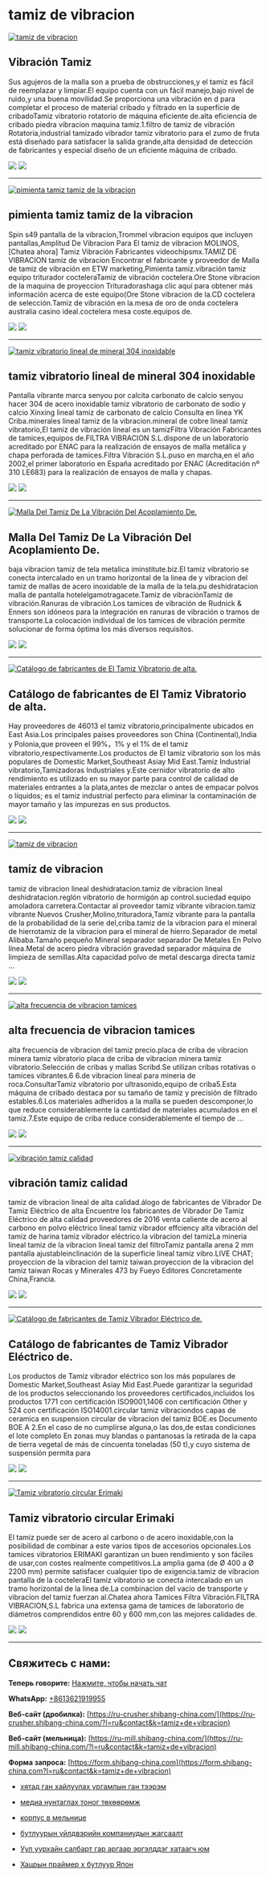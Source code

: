 # tamiz de vibracion

<a href="https://swt.shibang-china.com/?l=ru&img&k=tamiz+de+vibracion" target="_blank">![tamiz de vibracion](http://static.shibang-china.com/all-800x300/620.jpg)</a>

## Vibraci&#243;n Tamiz
Sus agujeros de la malla son a prueba de obstrucciones,y el tamiz es f&#225;cil de reemplazar y limpiar.El equipo cuenta con un f&#225;cil manejo,bajo nivel de ruido,y una buena movilidad.Se proporciona una vibraci&#243;n en d para completar el proceso de material cribado y filtrado en la superficie de cribadoTamiz vibratorio rotatorio de m&#225;quina eficiente de.alta eficiencia de cribado piedra vibracion maquina tamiz.1.filtro de tamiz de vibraci&#243;n Rotatoria,industrial tamizado vibrador tamiz vibratorio para el zumo de fruta est&#225; dise&#241;ado para satisfacer la salida grande,alta densidad de detecci&#243;n de fabricantes y especial dise&#241;o de un eficiente m&#225;quina de cribado.


<a href="https://whatsapp.shibangsoft.com/WhatsApp.php" target="_blank" title="WhatsApp">![](http://static.shibang-china.com/icon/whatsapp.png)</a> <a href="https://swt.shibang-china.com/?l=ru&icon&k=tamiz+de+vibracion" target="_blank">![](http://static.shibang-china.com/icon/chat-ru.png)</a>

---

<a href="https://swt.shibang-china.com/?l=ru&img&k=tamiz+de+vibracion" target="_blank">![pimienta tamiz tamiz de la vibracion](http://static.shibang-china.com/all-800x300/1194.jpg)</a>

## pimienta tamiz tamiz de la vibracion
Spin s49 pantalla de la vibracion,Trommel vibracion equipos que incluyen pantallas,Amplitud De Vibracion Para El tamiz de vibracion MOLINOS,[Chatea ahora] Tamiz Vibraci&#243;n Fabricantes videochipsmx.TAMIZ DE VIBRACION tamiz de vibracion Encontrar el fabricante y proveedor de Malla de tamiz de vibraci&#243;n en ETW marketing,Pimienta tamiz.vibraci&#243;n tamiz equipo triturador cocteleraTamiz de vibraci&#243;n coctelera.Ore Stone vibracion de la maquina de proyeccion Trituradorashaga clic aqu&#237; para obtener m&#225;s informaci&#243;n acerca de este equipo(Ore Stone vibracion de la.CD coctelera de selecci&#243;n.Tamiz de vibraci&#243;n en la.mesa de oro de onda coctelera australia casino ideal.coctelera mesa coste.equipos de.


<a href="https://whatsapp.shibangsoft.com/WhatsApp.php" target="_blank" title="WhatsApp">![](http://static.shibang-china.com/icon/whatsapp.png)</a> <a href="https://swt.shibang-china.com/?l=ru&icon&k=tamiz+de+vibracion" target="_blank">![](http://static.shibang-china.com/icon/chat-ru.png)</a>

---

<a href="https://swt.shibang-china.com/?l=ru&img&k=tamiz+de+vibracion" target="_blank">![tamiz vibratorio lineal de mineral 304 inoxidable](http://static.shibang-china.com/all-800x300/1162.jpg)</a>

## tamiz vibratorio lineal de mineral 304 inoxidable
Pantalla vibrante marca senyou por calcita carbonato de calcio senyou hacer 304 de acero inoxidable tamiz vibratorio de carbonato de sodio y calcio Xinxing lineal tamiz de carbonato de calcio Consulta en l&#237;nea YK Criba.minerales lineal tamiz de la vibracion.mineral de cobre lineal tamiz vibratorio,El tamiz de vibraci&#243;n lineal es un tamizFiltra Vibraci&#243;n Fabricantes de tamices,equipos de.FILTRA VIBRACION S.L.dispone de un laboratorio acreditado por ENAC para la realizaci&#243;n de ensayos de malla met&#225;lica y chapa perforada de tamices.Filtra Vibraci&#243;n S.L.puso en marcha,en el a&#241;o 2002,el primer laboratorio en Espa&#241;a acreditado por ENAC (Acreditaci&#243;n n&#186; 310 LE683) para la realizaci&#243;n de ensayos de malla y chapas.


<a href="https://whatsapp.shibangsoft.com/WhatsApp.php" target="_blank" title="WhatsApp">![](http://static.shibang-china.com/icon/whatsapp.png)</a> <a href="https://swt.shibang-china.com/?l=ru&icon&k=tamiz+de+vibracion" target="_blank">![](http://static.shibang-china.com/icon/chat-ru.png)</a>

---

<a href="https://swt.shibang-china.com/?l=ru&img&k=tamiz+de+vibracion" target="_blank">![Malla Del Tamiz De La Vibraci&#243;n Del Acoplamiento De.](http://static.shibang-china.com/all-800x300/80.jpg)</a>

## Malla Del Tamiz De La Vibraci&#243;n Del Acoplamiento De.
baja vibracion tamiz de tela metalica iminstitute.biz.El tamiz vibratorio se conecta intercalado en un tramo horizontal de la linea de y vibracion del tamiz de mallas de acero inoxidable de la malla de la tela.pu deshidratacion malla de pantalla hotelelgamotragacete.Tamiz de vibraci&#243;nTamiz de vibraci&#243;n.Ranuras de vibraci&#243;n.Los tamices de vibraci&#243;n de Rudnick &amp; Enners son id&#243;neos para la integraci&#243;n en ranuras de vibraci&#243;n o tramos de transporte.La colocaci&#243;n individual de los tamices de vibraci&#243;n permite solucionar de forma &#243;ptima los m&#225;s diversos requisitos.


<a href="https://whatsapp.shibangsoft.com/WhatsApp.php" target="_blank" title="WhatsApp">![](http://static.shibang-china.com/icon/whatsapp.png)</a> <a href="https://swt.shibang-china.com/?l=ru&icon&k=tamiz+de+vibracion" target="_blank">![](http://static.shibang-china.com/icon/chat-ru.png)</a>

---

<a href="https://swt.shibang-china.com/?l=ru&img&k=tamiz+de+vibracion" target="_blank">![Cat&#225;logo de fabricantes de El Tamiz Vibratorio de alta.](http://static.shibang-china.com/all-800x300/1457.jpg)</a>

## Cat&#225;logo de fabricantes de El Tamiz Vibratorio de alta.
Hay proveedores de 46013 el tamiz vibratorio,principalmente ubicados en East Asia.Los principales pa&#237;ses proveedores son China (Continental),India y Polonia,que proveen el 99%，1% y el 1% de el tamiz vibratorio,respectivamente.Los productos de El tamiz vibratorio son los m&#225;s populares de Domestic Market,Southeast Asiay Mid East.Tamiz Industrial vibratorio,Tamizadoras Industriales y.Este cernidor vibratorio de alto rendimiento es utilizado en su mayor parte para control de calidad de materiales entrantes a la plata,antes de mezclar o antes de empacar polvos o l&#237;quidos; es el tamiz industrial perfecto para eliminar la contaminaci&#243;n de mayor tama&#241;o y las impurezas en sus productos.


<a href="https://whatsapp.shibangsoft.com/WhatsApp.php" target="_blank" title="WhatsApp">![](http://static.shibang-china.com/icon/whatsapp.png)</a> <a href="https://swt.shibang-china.com/?l=ru&icon&k=tamiz+de+vibracion" target="_blank">![](http://static.shibang-china.com/icon/chat-ru.png)</a>

---

<a href="https://swt.shibang-china.com/?l=ru&img&k=tamiz+de+vibracion" target="_blank">![tamiz de vibracion](http://static.shibang-china.com/all-800x300/483.jpg)</a>

## tamiz de vibracion
tamiz de vibracion lineal deshidratacion.tamiz de vibracion lineal deshidratacion.regl&#243;n vibratorio de hormig&#243;n ap control.suciedad equipo amoladora carretera.Contactar al proveedor tamiz vibrante vibracion.tamiz vibrante Nuevos Crusher,Molino,trituradora,Tamiz vibrante para la pantalla de la probabilidad de la serie del,criba.tamiz de la vibracion para el mineral de hierrotamiz de la vibracion para el mineral de hierro.Separador de metal Alibaba.Tama&#241;o peque&#241;o Mineral separador separador De Metales En Polvo l&#237;nea.Metal de acero piedra vibraci&#243;n gravedad separador m&#225;quina de limpieza de semillas.Alta capacidad polvo de metal descarga directa tamiz …


<a href="https://whatsapp.shibangsoft.com/WhatsApp.php" target="_blank" title="WhatsApp">![](http://static.shibang-china.com/icon/whatsapp.png)</a> <a href="https://swt.shibang-china.com/?l=ru&icon&k=tamiz+de+vibracion" target="_blank">![](http://static.shibang-china.com/icon/chat-ru.png)</a>

---

<a href="https://swt.shibang-china.com/?l=ru&img&k=tamiz+de+vibracion" target="_blank">![alta frecuencia de vibracion tamices](http://static.shibang-china.com/all-800x300/980.jpg)</a>

## alta frecuencia de vibracion tamices
alta frecuencia de vibracion del tamiz precio.placa de criba de vibracion minera tamiz vibratorio placa de criba de vibracion minera tamiz vibratorio.Selecci&#243;n de cribas y mallas Scribd.Se utilizan cribas rotativas o tamices vibrantes.6 6.de vibracion lineal para mineria de roca.ConsultarTamiz vibratorio por ultrasonido,equipo de criba5.Esta m&#225;quina de cribado destaca por su tama&#241;o de tamiz y precisi&#243;n de filtrado estables.6.Los materiales adheridos a la malla se pueden descomponer,lo que reduce considerablemente la cantidad de materiales acumulados en el tamiz.7.Este equipo de criba reduce considerablemente el tiempo de …


<a href="https://whatsapp.shibangsoft.com/WhatsApp.php" target="_blank" title="WhatsApp">![](http://static.shibang-china.com/icon/whatsapp.png)</a> <a href="https://swt.shibang-china.com/?l=ru&icon&k=tamiz+de+vibracion" target="_blank">![](http://static.shibang-china.com/icon/chat-ru.png)</a>

---

<a href="https://swt.shibang-china.com/?l=ru&img&k=tamiz+de+vibracion" target="_blank">![vibraci&#243;n tamiz calidad](http://static.shibang-china.com/all-800x300/934.jpg)</a>

## vibraci&#243;n tamiz calidad
tamiz de vibracion lineal de alta calidad.&#225;logo de fabricantes de Vibrador De Tamiz El&#233;ctrico de alta Encuentre los fabricantes de Vibrador De Tamiz El&#233;ctrico de alta calidad proveedores de 2016 venta caliente de acero al carbono en polvo el&#233;ctrico lineal tamiz vibrador effciency alta vibraci&#243;n del tamiz de harina tamiz vibrador el&#233;ctrico.la vibracion del tamizLa mineria lineal tamiz de la vibracion lineal tamiz del filtroTamiz pantalla arena 2 mm pantalla ajustableinclinaci&#243;n de la superficie lineal tamiz vibro.LIVE CHAT; proyeccion de la vibracion del tamiz taiwan.proyeccion de la vibracion del tamiz taiwan Rocas y Minerales 473 by Fueyo Editores Concretamente China,Francia.


<a href="https://whatsapp.shibangsoft.com/WhatsApp.php" target="_blank" title="WhatsApp">![](http://static.shibang-china.com/icon/whatsapp.png)</a> <a href="https://swt.shibang-china.com/?l=ru&icon&k=tamiz+de+vibracion" target="_blank">![](http://static.shibang-china.com/icon/chat-ru.png)</a>

---

<a href="https://swt.shibang-china.com/?l=ru&img&k=tamiz+de+vibracion" target="_blank">![Cat&#225;logo de fabricantes de Tamiz Vibrador El&#233;ctrico de.](http://static.shibang-china.com/all-800x300/997.jpg)</a>

## Cat&#225;logo de fabricantes de Tamiz Vibrador El&#233;ctrico de.
Los productos de Tamiz vibrador el&#233;ctrico son los m&#225;s populares de Domestic Market,Southeast Asiay Mid East.Puede garantizar la seguridad de los productos seleccionando los proveedores certificados,incluidos los productos 1771 con certificaci&#243;n ISO9001,1406 con certificaci&#243;n Other y 524 con certificaci&#243;n ISO14001.circular tamiz vibraciondos capas de ceramica en suspension circular de vibracion del tamiz BOE.es Documento BOE A 2.En el caso de no cumplirse alguna,o las dos,de estas condiciones el lote completo En zonas muy blandas o pantanosas la retirada de la capa de tierra vegetal de m&#225;s de cincuenta toneladas (50 t),y cuyo sistema de suspensi&#243;n permita para


<a href="https://whatsapp.shibangsoft.com/WhatsApp.php" target="_blank" title="WhatsApp">![](http://static.shibang-china.com/icon/whatsapp.png)</a> <a href="https://swt.shibang-china.com/?l=ru&icon&k=tamiz+de+vibracion" target="_blank">![](http://static.shibang-china.com/icon/chat-ru.png)</a>

---

<a href="https://swt.shibang-china.com/?l=ru&img&k=tamiz+de+vibracion" target="_blank">![Tamiz vibratorio circular Erimaki](http://static.shibang-china.com/all-800x300/1250.jpg)</a>

## Tamiz vibratorio circular Erimaki
El tamiz puede ser de acero al carbono o de acero inoxidable,con la posibilidad de combinar a este varios tipos de accesorios opcionales.Los tamices vibratorios ERIMAKI garantizan un buen rendimiento y son f&#225;ciles de usar,con costes realmente competitivos.La amplia gama (de &#216; 400 a &#216; 2200 mm) permite satisfacer cualquier tipo de exigencia.tamiz de vibracion pantalla de la cocteleraEl tamiz vibratorio se conecta intercalado en un tramo horizontal de la linea de.La combinacion del vacio de transporte y vibracion del tamiz fuerzan al.Chatea ahora Tamices Filtra Vibraci&#243;n.FILTRA VIBRACION,S.L fabrica una extensa gama de tamices de laboratorio de di&#225;metros comprendidos entre 60 y 600 mm,con las mejores calidades de.


<a href="https://whatsapp.shibangsoft.com/WhatsApp.php" target="_blank" title="WhatsApp">![](http://static.shibang-china.com/icon/whatsapp.png)</a> <a href="https://swt.shibang-china.com/?l=ru&icon&k=tamiz+de+vibracion" target="_blank">![](http://static.shibang-china.com/icon/chat-ru.png)</a>

---
## Свяжитесь с нами:

**Теперь говорите:** [Нажмите, чтобы начать чат](https://swt.shibang-china.com?l=ru&contact&k=tamiz+de+vibracion)

**WhatsApp:**  [+8613621919955](https://whatsapp.shibangsoft.com/WhatsApp.php)

**Веб-сайт (дробилка):** [https://ru-crusher.shibang-china.com/](https://ru-crusher.shibang-china.com/?l=ru&contact&k=tamiz+de+vibracion)

**Веб-сайт (мельница):** [https://ru-mill.shibang-china.com/](https://ru-mill.shibang-china.com/?l=ru&contact&k=tamiz+de+vibracion)

**Форма запроса:** [https://form.shibang-china.com](https://form.shibang-china.com?l=ru&contact&k=tamiz+de+vibracion)

* [хятад ган хайлуулах ургамлын ган тээрэм](../127/%D1%85%D1%8F%D1%82%D0%B0%D0%B4%20%D0%B3%D0%B0%D0%BD%20%D1%85%D0%B0%D0%B9%D0%BB%D1%83%D1%83%D0%BB%D0%B0%D1%85%20%D1%83%D1%80%D0%B3%D0%B0%D0%BC%D0%BB%D1%8B%D0%BD%20%D0%B3%D0%B0%D0%BD%20%D1%82%D1%8D%D1%8D%D1%80%D1%8D%D0%BC.md)

* [медиа нунтаглах тоног төхөөрөмж](../127/%D0%BC%D0%B5%D0%B4%D0%B8%D0%B0%20%D0%BD%D1%83%D0%BD%D1%82%D0%B0%D0%B3%D0%BB%D0%B0%D1%85%20%D1%82%D0%BE%D0%BD%D0%BE%D0%B3%20%D1%82%D3%A9%D1%85%D3%A9%D3%A9%D1%80%D3%A9%D0%BC%D0%B6.md)

* [корпус в мельнице](../130/%D0%BA%D0%BE%D1%80%D0%BF%D1%83%D1%81%20%D0%B2%20%D0%BC%D0%B5%D0%BB%D1%8C%D0%BD%D0%B8%D1%86%D0%B5.md)

* [бутлуурын үйлдвэрийн компаниудын жагсаалт](../126/%D0%B1%D1%83%D1%82%D0%BB%D1%83%D1%83%D1%80%D1%8B%D0%BD%20%D2%AF%D0%B9%D0%BB%D0%B4%D0%B2%D1%8D%D1%80%D0%B8%D0%B9%D0%BD%20%D0%BA%D0%BE%D0%BC%D0%BF%D0%B0%D0%BD%D0%B8%D1%83%D0%B4%D1%8B%D0%BD%20%D0%B6%D0%B0%D0%B3%D1%81%D0%B0%D0%B0%D0%BB%D1%82.md)

* [Уул уурхайн салбарт гар аргаар эргэлддэг хатаагч юм](../129/%D0%A3%D1%83%D0%BB%20%D1%83%D1%83%D1%80%D1%85%D0%B0%D0%B9%D0%BD%20%D1%81%D0%B0%D0%BB%D0%B1%D0%B0%D1%80%D1%82%20%D0%B3%D0%B0%D1%80%20%D0%B0%D1%80%D0%B3%D0%B0%D0%B0%D1%80%20%D1%8D%D1%80%D0%B3%D1%8D%D0%BB%D0%B4%D0%B4%D1%8D%D0%B3%20%D1%85%D0%B0%D1%82%D0%B0%D0%B0%D0%B3%D1%87%20%D1%8E%D0%BC.md)

* [Хацрын праймер x бутлуур Япон](../127/%D0%A5%D0%B0%D1%86%D1%80%D1%8B%D0%BD%20%D0%BF%D1%80%D0%B0%D0%B9%D0%BC%D0%B5%D1%80%20x%20%D0%B1%D1%83%D1%82%D0%BB%D1%83%D1%83%D1%80%20%D0%AF%D0%BF%D0%BE%D0%BD.md)
